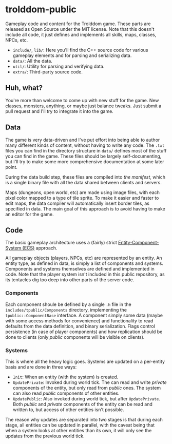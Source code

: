 # trolddom-public
Gameplay code and content for the Trolddom game. These parts are released as Open Source under the MIT license. Note that this doesn't include all code, it just defines and implements all skills, maps, classes, NPCs, etc.

* ```include/```, ```lib/```: Here you'll find the C++ source code for various gameplay elements and for parsing and serializing data.
* ```data/```: All the data.
* ```util/```: Utility for parsing and verifying data.
* ```extra/```: Third-party source code.

## Huh, what?
You're more than welcome to come up with new stuff for the game. New classes, monsters, anything, or maybe just balance tweaks. Just submit a pull request and I'll try to integrate it into the game. 

## Data
The game is very data-driven and I've put effort into being able to author many different kinds of content, without having to write any code. The ```.txt``` files you can find in the directory structure in ```data/``` defines most of the stuff you can find in the game. These files should be largely self-documenting, but I'll try to make some more comprehensive documentation at some later point.

During the data build step, these files are compiled into *the manifest*, which is a single binary file with all the data shared between clients and servers. 

Maps (dungeons, open world, etc) are made using image files, with each pixel color mapped to a type of tile sprite. To make it easier and faster to edit maps, the data compiler will automatically insert border tiles, as specified in data. The main goal of this approach is to avoid having to make an editor for the game.

## Code
The basic gameplay architecture uses a (fairly) strict [Entity-Component-System (ECS)](https://en.m.wikipedia.org/wiki/Entity_component_system) approach.

All gameplay objects (players, NPCs, etc) are represented by an entity. An entity type, as defined in data, is simply a list of components and systems. Components and systems themselves are defined and implemented in code. Note that the player system isn't included in this public repository, as its tentacles dig too deep into other parts of the server code.

### Components
Each component shoule be defined by a single ```.h``` file in the ```includes/tpublic/Components``` directory, implementing the ```tpublic::ComponentBase``` interface. A component simply some data (maybe with some access methods for convenience) and functionality to read defaults from the data definition, and binary serialization. Flags control persistence (in case of player components) and how replication should be done to clients (only *public* components will be visible on clients).

### Systems
This is where all the heavy logic goes. Systems are updated on a per-entity basis and are done in three ways:

* ```Init```: When an entity (with the system) is created.
* ```UpdatePrivate```: Invoked during world tick. The can read and write *private* components of the entity, but only read from *public* ones. The system can also read *public* components of other entities.
* ```UpdatePublic```: Also invoked during world tick, but after ```UpdatePrivate```. Both *public* and *private* components of the entity can be read and written to, but access of other entities isn't possible.

The reason why updates are separated into two stages is that during each stage, all entities can be updated in parallel, with the caveat being that when a system looks at other entities than its own, it will only see the updates from the previous world tick.

